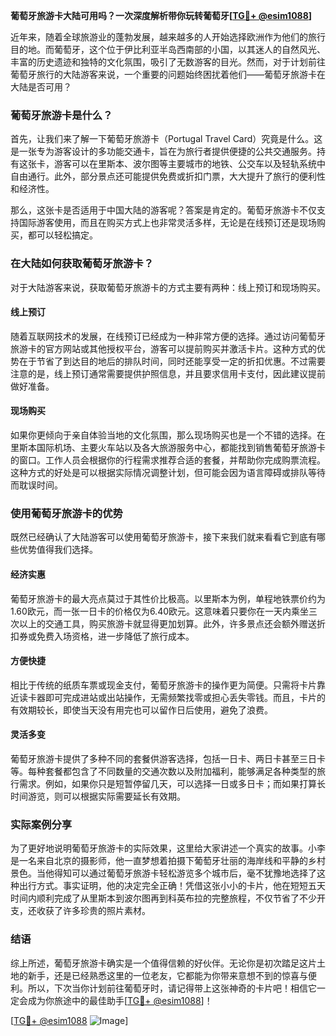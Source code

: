 **葡萄牙旅游卡大陆可用吗？一次深度解析带你玩转葡萄牙[[TG💪+ @esim1088](https://t.me/s/esim1088)]**

近年来，随着全球旅游业的蓬勃发展，越来越多的人开始选择欧洲作为他们的旅行目的地。而葡萄牙，这个位于伊比利亚半岛西南部的小国，以其迷人的自然风光、丰富的历史遗迹和独特的文化氛围，吸引了无数游客的目光。然而，对于计划前往葡萄牙旅行的大陆游客来说，一个重要的问题始终困扰着他们——葡萄牙旅游卡在大陆是否可用？

### 葡萄牙旅游卡是什么？

首先，让我们来了解一下葡萄牙旅游卡（Portugal Travel Card）究竟是什么。这是一张专为游客设计的多功能交通卡，旨在为旅行者提供便捷的公共交通服务。持有这张卡，游客可以在里斯本、波尔图等主要城市的地铁、公交车以及轻轨系统中自由通行。此外，部分景点还可能提供免费或折扣门票，大大提升了旅行的便利性和经济性。

那么，这张卡是否适用于中国大陆的游客呢？答案是肯定的。葡萄牙旅游卡不仅支持国际游客使用，而且在购买方式上也非常灵活多样，无论是在线预订还是现场购买，都可以轻松搞定。

### 在大陆如何获取葡萄牙旅游卡？

对于大陆游客来说，获取葡萄牙旅游卡的方式主要有两种：线上预订和现场购买。

#### 线上预订

随着互联网技术的发展，在线预订已经成为一种非常方便的选择。通过访问葡萄牙旅游卡的官方网站或其他授权平台，游客可以提前购买并激活卡片。这种方式的优势在于节省了到达目的地后的排队时间，同时还能享受一定的折扣优惠。不过需要注意的是，线上预订通常需要提供护照信息，并且要求信用卡支付，因此建议提前做好准备。

#### 现场购买

如果你更倾向于亲自体验当地的文化氛围，那么现场购买也是一个不错的选择。在里斯本国际机场、主要火车站以及各大旅游服务中心，都能找到销售葡萄牙旅游卡的窗口。工作人员会根据你的行程需求推荐合适的套餐，并帮助你完成购票流程。这种方式的好处是可以根据实际情况调整计划，但可能会因为语言障碍或排队等待而耽误时间。

### 使用葡萄牙旅游卡的优势

既然已经确认了大陆游客可以使用葡萄牙旅游卡，接下来我们就来看看它到底有哪些优势值得我们选择。

#### 经济实惠

葡萄牙旅游卡的最大亮点莫过于其性价比极高。以里斯本为例，单程地铁票价约为1.60欧元，而一张一日卡的价格仅为6.40欧元。这意味着只要你在一天内乘坐三次以上的交通工具，购买旅游卡就显得更加划算。此外，许多景点还会额外赠送折扣券或免费入场资格，进一步降低了旅行成本。

#### 方便快捷

相比于传统的纸质车票或现金支付，葡萄牙旅游卡的操作更为简便。只需将卡片靠近读卡器即可完成进站或出站操作，无需频繁找零或担心丢失零钱。而且，卡片的有效期较长，即使当天没有用完也可以留作日后使用，避免了浪费。

#### 灵活多变

葡萄牙旅游卡提供了多种不同的套餐供游客选择，包括一日卡、两日卡甚至三日卡等。每种套餐都包含了不同数量的交通次数以及附加福利，能够满足各种类型的旅行需求。例如，如果你只是短暂停留几天，可以选择一日或多日卡；而如果打算长时间游览，则可以根据实际需要延长有效期。

### 实际案例分享

为了更好地说明葡萄牙旅游卡的实际效果，这里给大家讲述一个真实的故事。小李是一名来自北京的摄影师，他一直梦想着拍摄下葡萄牙壮丽的海岸线和平静的乡村景色。当他得知可以通过葡萄牙旅游卡轻松游览多个城市后，毫不犹豫地选择了这种出行方式。事实证明，他的决定完全正确！凭借这张小小的卡片，他在短短五天时间内顺利完成了从里斯本到波尔图再到科英布拉的完整旅程，不仅节省了不少开支，还收获了许多珍贵的照片素材。

### 结语

综上所述，葡萄牙旅游卡确实是一个值得信赖的好伙伴。无论你是初次踏足这片土地的新手，还是已经熟悉这里的一位老友，它都能为你带来意想不到的惊喜与便利。所以，下次当你计划前往葡萄牙时，请记得带上这张神奇的卡片吧！相信它一定会成为你旅途中的最佳助手[[TG💪+ @esim1088](https://t.me/s/esim1088)]！

[[TG💪+ @esim1088](https://t.me/s/esim1088) ![Image](https://i.postimg.cc/4NQfJmqS/Snipaste-2025-05-13-00-14-12.png)]